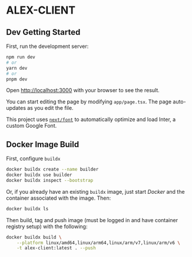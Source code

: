 # ALEX-CLIENT

## Dev Getting Started

First, run the development server:

```bash
npm run dev
# or
yarn dev
# or
pnpm dev
```

Open [http://localhost:3000](http://localhost:3000)
with your browser to see the result.

You can start editing the page by modifying `app/page.tsx`.
The page auto-updates as you edit the file.

This project uses [`next/font`](https://nextjs.org/docs/basic-features/font-optimization)
to automatically optimize and load Inter, a custom Google Font.

## Docker Image Build

First, configure `buildx`

```bash
docker buildx create --name builder
docker buildx use builder
docker buildx inspect --bootstrap
```

Or, if you already have an existing `buildx` image,
just start _Docker_ and the container associated with the image. Then:

```bash
docker buildx ls
```

Then build, tag and push image (must be logged in and have container
registry setup) with the following:

```bash
docker buildx build \
    --platform linux/amd64,linux/arm64,linux/arm/v7,linux/arm/v6 \
    -t alex-client:latest . --push
```
